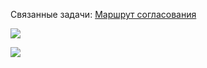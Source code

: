 Связанные задачи:
[Маршрут согласования](Маршрут%20согласования.md)

![](v0SjvJyRgM.png)

![](AfxCpN5NQ4.png)


